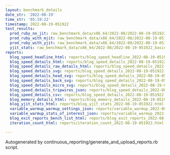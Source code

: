 ```yaml
---
layout: benchmark_details
date_str: '2022-08-19'
time_str: '05:19:22'
timestamp: 2022-08-19-051922
test_results:
  prod_ruby_no_jit: raw_benchmark_data/x86_64/2022-08/2022-08-19-051922_basic_benchmark_prod_ruby_no_jit.json
  prod_ruby_with_mjit: raw_benchmark_data/x86_64/2022-08/2022-08-19-051922_basic_benchmark_prod_ruby_with_mjit.json
  prod_ruby_with_yjit: raw_benchmark_data/x86_64/2022-08/2022-08-19-051922_basic_benchmark_prod_ruby_with_yjit.json
  yjit_stats: raw_benchmark_data/x86_64/2022-08/2022-08-19-051922_basic_benchmark_yjit_stats.json
reports:
  blog_speed_headline_html: reports/blog_speed_headline_2022-08-19-051922.html
  blog_speed_details_html: reports/blog_speed_details_2022-08-19-051922.html
  blog_speed_details_raw_details_html: reports/blog_speed_details_2022-08-19-051922.raw_details.html
  blog_speed_details_svg: reports/blog_speed_details_2022-08-19-051922.svg
  blog_speed_details_head_svg: reports/blog_speed_details_2022-08-19-051922.head.svg
  blog_speed_details_back_svg: reports/blog_speed_details_2022-08-19-051922.back.svg
  blog_speed_details_micro_svg: reports/blog_speed_details_2022-08-19-051922.micro.svg
  blog_speed_details_tripwires_json: reports/blog_speed_details_2022-08-19-051922.tripwires.json
  blog_speed_details_csv: reports/blog_speed_details_2022-08-19-051922.csv
  blog_memory_details_html: reports/blog_memory_details_2022-08-19-051922.html
  blog_yjit_stats_html: reports/blog_yjit_stats_2022-08-19-051922.html
  variable_warmup_warmup_settings_json: reports/variable_warmup_2022-08-19-051922.warmup_settings.json
  variable_warmup_stats_of_interest_json: reports/variable_warmup_2022-08-19-051922.stats_of_interest.json
  blog_exit_reports_bench_list_html: reports/blog_exit_reports_2022-08-19-051922.bench_list.html
  iteration_count_html: reports/iteration_count_2022-08-19-051922.html

---
```

Autogenerated by continuous_reporting/generate_and_upload_reports.rb script.
